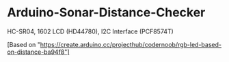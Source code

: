 # Arduino-Sonar-Distance-Checker
HC-SR04, 1602 LCD (HD44780), I2C Interface (PCF8574T)

[Based on "https://create.arduino.cc/projecthub/codernoob/rgb-led-based-on-distance-ba94f8"]
